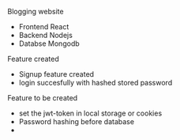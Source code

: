 Blogging website

- Frontend React
- Backend Nodejs
- Databse Mongodb

Feature created

- Signup feature created
- login succesfully with hashed stored password

Feature to be created
- set the jwt-token in local storage or cookies
- Password hashing before database
-
